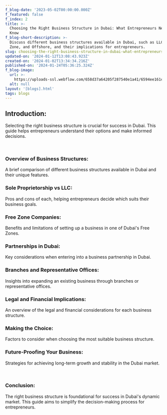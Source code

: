 ```yaml
---
f_blog-date: '2023-05-02T00:00:00.000Z'
f_featured: false
f_index: 2
title: >-
  Choosing the Right Business Structure in Dubai: What Entrepreneurs Need to
  Know
f_blog-short-description: >-
  Discuss different business structures available in Dubai, such as LLC, Free
  Zone, and Offshore, and their implications for entrepreneurs.
slug: choosing-the-right-business-structure-in-dubai-what-entrepreneurs-need-to-know
updated-on: '2024-01-12T13:08:43.923Z'
created-on: '2024-01-02T13:34:34.216Z'
published-on: '2024-01-24T05:36:25.324Z'
f_blog-image:
  url: >-
    https://uploads-ssl.webflow.com/658d37a64205f287540e1a41/6594ee161c3579f5d30a1e53_business-people-dubai.jpg
  alt: null
layout: '[blogs].html'
tags: blogs
---
```


Introduction:
-------------

Selecting the right business structure is crucial for success in Dubai. This guide helps entrepreneurs understand their options and make informed decisions.

‍

### Overview of Business Structures:

A brief comparison of different business structures available in Dubai and their unique features.

### Sole Proprietorship vs LLC:

Pros and cons of each, helping entrepreneurs decide which suits their business goals.

### Free Zone Companies:

Benefits and limitations of setting up a business in one of Dubai's Free Zones.

### Partnerships in Dubai:

Key considerations when entering into a business partnership in Dubai.

### Branches and Representative Offices:

Insights into expanding an existing business through branches or representative offices.

### Legal and Financial Implications:

An overview of the legal and financial considerations for each business structure.

### Making the Choice:

Factors to consider when choosing the most suitable business structure.

### Future-Proofing Your Business:

Strategies for achieving long-term growth and stability in the Dubai market.

‍

### Conclusion:

The right business structure is foundational for success in Dubai's dynamic market. This guide aims to simplify the decision-making process for entrepreneurs.
